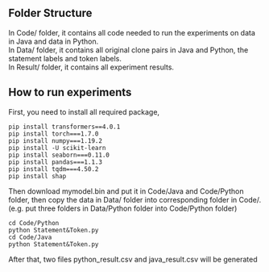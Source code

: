 ## Folder Structure
In Code/ folder, it contains all code needed to run the experiments on data in Java and data in Python. <br/>
In Data/ folder, it contains all original clone pairs in Java and Python, the statement labels and token labels. <br/>
In Result/ folder, it contains all experiment results. 

## How to run experiments
First, you need to install all required package,
```angular2html
pip install transformers==4.0.1
pip install torch===1.7.0
pip install numpy===1.19.2
pip install -U scikit-learn
pip install seaborn===0.11.0
pip install pandas===1.1.3
pip install tqdm===4.50.2
pip install shap
```
Then download mymodel.bin and put it in Code/Java and Code/Python folder, then copy the data in Data/ folder into corresponding folder in Code/. (e.g. put three folders in Data/Python folder into Code/Python folder)
```angular2html
cd Code/Python
python Statement&Token.py
cd Code/Java
python Statement&Token.py
```
After that, two files python_result.csv and java_result.csv will be generated